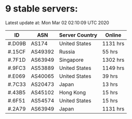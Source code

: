 # 9 stable servers:

Latest update at: Mon Mar 02 02:10:09 UTC 2020

| ID | ASN | Server Country | Online |
| -- | --- | -------------- | ------ |
| #.D09B | AS174 | United States | 1131 hrs |
| #.15CF | AS49392 | Russia | 55 hrs |
| #.7F1D | AS63949 | Singapore | 1302 hrs |
| #.9FC3 | AS53889 | United States | 1149 hrs |
| #.E069 | AS40065 | United States | 39 hrs |
| #.7C33 | AS20473 | Japan | 13 hrs |
| #.43B5 | AS45102 | Hong Kong | 15 hrs |
| #.6F51 | AS54574 | United States | 15 hrs |
| #.2A79 | AS63949 | Japan | 1131 hrs |


